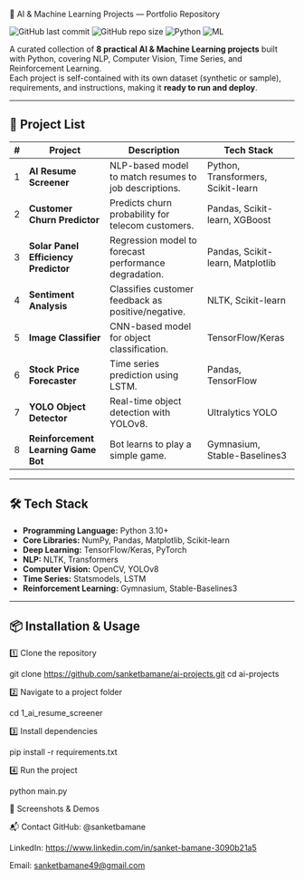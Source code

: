 🚀 AI & Machine Learning Projects — Portfolio Repository

![GitHub last commit](https://img.shields.io/github/last-commit/sanketbamane/ai-projects)
![GitHub repo size](https://img.shields.io/github/repo-size/sanketbamane/ai-projects)
![Python](https://img.shields.io/badge/Python-3.10%2B-blue)
![ML](https://img.shields.io/badge/Machine%20Learning-Projects-success)

A curated collection of **8 practical AI & Machine Learning projects** built with Python, covering NLP, Computer Vision, Time Series, and Reinforcement Learning.  
Each project is self-contained with its own dataset (synthetic or sample), requirements, and instructions, making it **ready to run and deploy**.

---

## 📂 Project List

| # | Project | Description | Tech Stack |
|---|---------|-------------|------------|
| 1 | **AI Resume Screener** | NLP-based model to match resumes to job descriptions. | Python, Transformers, Scikit-learn |
| 2 | **Customer Churn Predictor** | Predicts churn probability for telecom customers. | Pandas, Scikit-learn, XGBoost |
| 3 | **Solar Panel Efficiency Predictor** | Regression model to forecast performance degradation. | Pandas, Scikit-learn, Matplotlib |
| 4 | **Sentiment Analysis** | Classifies customer feedback as positive/negative. | NLTK, Scikit-learn |
| 5 | **Image Classifier** | CNN-based model for object classification. | TensorFlow/Keras |
| 6 | **Stock Price Forecaster** | Time series prediction using LSTM. | Pandas, TensorFlow |
| 7 | **YOLO Object Detector** | Real-time object detection with YOLOv8. | Ultralytics YOLO |
| 8 | **Reinforcement Learning Game Bot** | Bot learns to play a simple game. | Gymnasium, Stable-Baselines3 |

---

## 🛠 Tech Stack

- **Programming Language:** Python 3.10+
- **Core Libraries:** NumPy, Pandas, Matplotlib, Scikit-learn
- **Deep Learning:** TensorFlow/Keras, PyTorch
- **NLP:** NLTK, Transformers
- **Computer Vision:** OpenCV, YOLOv8
- **Time Series:** Statsmodels, LSTM
- **Reinforcement Learning:** Gymnasium, Stable-Baselines3

---

## 📦 Installation & Usage

1️⃣ Clone the repository

git clone https://github.com/sanketbamane/ai-projects.git
cd ai-projects

2️⃣ Navigate to a project folder

cd 1_ai_resume_screener

3️⃣ Install dependencies

pip install -r requirements.txt

4️⃣ Run the project

python main.py

📸 Screenshots & Demos

📬 Contact
GitHub: @sanketbamane

LinkedIn: https://www.linkedin.com/in/sanket-bamane-3090b21a5

Email: sanketbamane49@gmail.com

